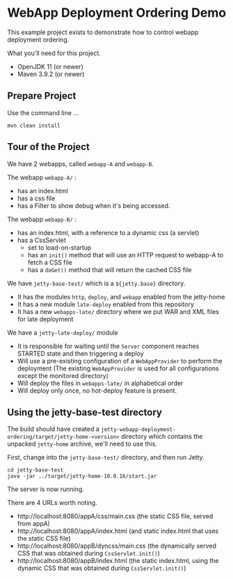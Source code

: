 # WebApp Deployment Ordering Demo

This example project exists to demonstrate how to control webapp deployment ordering.

What you'll need for this project.

* OpenJDK 11 (or newer)
* Maven 3.9.2 (or newer)

## Prepare Project

Use the command line ...

``` shell
mvn clean install 
```

## Tour of the Project

We have 2 webapps, called `webapp-A` and `webapp-B`.

The webapp `webapp-A/` :
 * has an index.html
 * has a css file
 * has a Filter to show debug when it's being accessed.

The webapp `webapp-B/` :
 * has an index.html, with a reference to a dynamic css (a servlet)
 * has a CssServlet
   * set to load-on-startup
   * has an `init()` method that will use an HTTP request to webapp-A to fetch a CSS file
   * has a `doGet()` method that will return the cached CSS file

We have `jetty-base-test/` which is a `${jetty.base}` directory.
 * It has the modules `http`, `deploy`, and `webapp` enabled from the jetty-home
 * It has a new module `late-deploy` enabled from this repository
 * It has a new `webapps-late/` directory where we put WAR and XML files for late deployment

We have a `jetty-late-deploy/` module
 * It is responsible for waiting until the `Server` component reaches STARTED state and then triggering a deploy
 * Will use a pre-existing configuration of a `WebAppProvider` to perform the deployment
   (The existing `WebAppProvider` is used for all configurations except the monitored directory)
 * Will deploy the files in `webapps-late/` in alphabetical order
 * Will deploy only once, no hot-deploy feature is present.

## Using the jetty-base-test directory

The build should have created a `jetty-webapp-deployment-ordering/target/jetty-home-<version>` directory
which contains the unpacked `jetty-home` archive, we'll need to use this.

First, change into the `jetty-base-test/` directory, and then run Jetty.

``` shell
cd jetty-base-test
java -jar ../target/jetty-home-10.0.16/start.jar
```

The server is now running.

There are 4 URLs worth noting.

* http://localhost:8080/appA/css/main.css (the static CSS file, served from appA)
* http://localhost:8080/appA/index.html (and static index.html that uses the static CSS file)
* http://localhost:8080/appB/dyncss/main.css (the dynamically served CSS that was obtained during `CssServlet.init()`)
* http://localhost:8080/appB/index.html (the static index.html, using the dynamic CSS that was obtained during `CssServlet.init()`)

